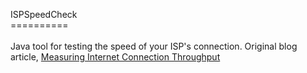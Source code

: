 ISPSpeedCheck<br/>
==========<br/>
<br/>
Java tool for testing the speed of your ISP's connection.  Original blog article, 
<a href="http://www.securitycurmudgeon.com/2012/11/measuring-internet-connection-throughput.html">Measuring Internet Connection Throughput</a>
